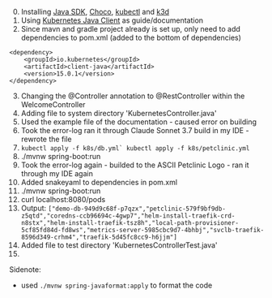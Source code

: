 0. Installing [Java SDK](https://www.oracle.com/java/technologies/downloads/#jdk23-windows), [Choco](https://chocolatey.org/), [kubectl](https://kubernetes.io/de/docs/tasks/tools/install-kubectl/) and [k3d](https://k3d.io/stable/)
1. Using [Kubernetes Java Client](https://github.com/kubernetes-client/java) as guide/documentation
2. Since mavn and gradle project already is set up, only need to add dependencies to pom.xml (added to the bottom of dependencies)

```
<dependency>
    <groupId>io.kubernetes</groupId>
    <artifactId>client-java</artifactId>
    <version>15.0.1</version>
</dependency>
```

3. Changing the @Controller annotation to @RestController within the WelcomeController
4. Adding file to system directory 'KubernetesController.java'
5. Used the example file of the documentation - caused error on building
6. Took the error-log ran it through Claude Sonnet 3.7 build in my IDE - rewrote the file
7. `` kubectl apply -f k8s/db.yml`
kubectl apply -f k8s/petclinic.yml ``
8. ./mvnw spring-boot:run
9. Took the error-log again - builded to the ASCII Petclinic Logo - ran it through my IDE again
10. Added snakeyaml to dependencies in pom.xml
11. ./mvnw spring-boot:run
12. curl localhost:8080/pods
13. Output: `["demo-db-949d9c68f-p7qzx","petclinic-579f9bf9db-z5qtd","coredns-ccb96694c-4gwp7","helm-install-traefik-crd-n8stx","helm-install-traefik-tsz8h","local-path-provisioner-5cf85fd84d-fd8ws","metrics-server-5985cbc9d7-4bhbj","svclb-traefik-8596d349-crhm4","traefik-5d45fc8cc9-h6jjm"]`
14. Added file to test directory 'KubernetesControllerTest.java'
15.

Sidenote:

- used `./mvnw spring-javaformat:apply` to format the code
